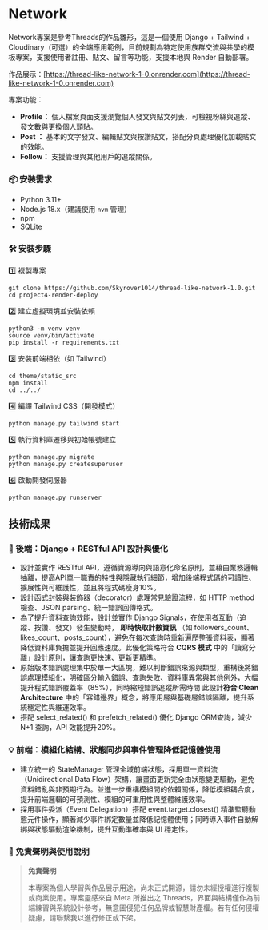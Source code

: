# Network

Network專案是參考Threads的作品雛形，這是一個使用 Django + Tailwind + Cloudinary（可選）的全端應用範例，目前規劃為特定使用族群交流與共學的模板專案，支援使用者註冊、貼文、留言等功能，支援本地與 Render 自動部署。

作品展示：[https://thread-like-network-1-0.onrender.com](https://thread-like-network-1-0.onrender.com)

專案功能：

* **Profile：** 個人檔案頁面支援瀏覽個人發文與貼文列表，可檢視粉絲與追蹤、發文數與更換個人頭貼。
* **Post ：** 基本的文字發文、編輯貼文與按讚貼文，搭配分頁處理優化加載貼文的效能。
* **Follow：** 支援管理與其他用戶的追蹤關係。

### 📦 安裝需求

* Python 3.11+
* Node.js 18.x（建議使用 `nvm` 管理）
* npm
* SQLite

### **🛠️ 安裝步驟**

1️⃣ 複製專案

```
git clone https://github.com/Skyrover1014/thread-like-network-1.0.git
cd project4-render-deploy
```

2️⃣ 建立虛擬環境並安裝依賴

```
python3 -m venv venv
source venv/bin/activate
pip install -r requirements.txt
```

3️⃣ 安裝前端相依（如 Tailwind）

```
cd theme/static_src
npm install
cd ../../
```

4️⃣ 編譯 Tailwind CSS（開發模式）

```
python manage.py tailwind start
```

5️⃣ 執行資料庫遷移與初始帳號建立

```
python manage.py migrate
python manage.py createsuperuser
```

6️⃣ 啟動開發伺服器

```
python manage.py runserver
```

## 技術成果

### **🔧 後端：Django + RESTful API 設計與優化**

* 設計並實作 RESTful API，遵循資源導向與語意化命名原則，並藉由業務邏輯抽離，提高API單一職責的特性與隱藏執行細節，增加後端程式碼的可讀性、擴展性與可維護性，並且將程式碼瘦身10%。
* 設計函式封裝與裝飾器（decorator）處理常見驗證流程，如 HTTP method 檢查、JSON parsing、統一錯誤回傳格式。
* 為了提升資料查詢效能，設計並實作 Django Signals，在使用者互動（追蹤、按讚、發文）發生變動時， **即時快取計數資訊** （如 followers_count、likes_count、posts_count），避免在每次查詢時重新遍歷整張資料表，顯著降低資料庫負擔並提升回應速度。此優化策略符合 **CQRS 模式** 中的「讀寫分離」設計原則，讓查詢更快速、更新更精準。
* 原始版本錯誤處理集中於單一大區塊，難以判斷錯誤來源與類型，重構後將錯誤處理模組化，明確區分輸入錯誤、查詢失敗、資料庫異常與其他例外，大幅提升程式錯誤覆蓋率（85%），同時縮短錯誤追蹤所需時間
  此設計**符合 Clean Architecture** 中的「容錯邊界」概念，將應用層與基礎層錯誤隔離，提升系統穩定性與維運效率。
* 搭配 select_related() 和 prefetch_related() 優化 Django ORM查詢，減少 N+1 查詢，API 效能提升20%。

### **💡 前端：模組化結構、狀態同步與事件管理降低記憶體使用**

* 建立統一的 StateManager 管理全域前端狀態，採用單一資料流（Unidirectional Data Flow）架構，讓畫面更新完全由狀態變更驅動，避免資料錯亂與非預期行為。並進一步重構模組間的依賴關係，降低模組耦合度，提升前端邏輯的可預測性、模組的可重用性與整體維護效率。
* 採用事件委派（Event Delegation）搭配 event.target.closest() 精準監聽動態元件操作，顯著減少事件綁定數量並降低記憶體使用；同時導入事件自動解綁與狀態驅動渲染機制，提升互動準確率與 UI 穩定性。

### **📌 免責聲明與使用說明**

> **免責聲明**
>
> 本專案為個人學習與作品展示用途，尚未正式開源，請勿未經授權進行複製或商業使用。專案靈感來自 Meta 所推出之 Threads，界面與結構僅作為前端練習與系統設計參考，無意圖侵犯任何品牌或智慧財產權。若有任何侵權疑慮，請聯繫我以進行修正或下架。
